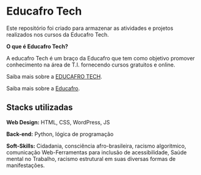 
# Educafro Tech
Este repositório foi criado para armazenar as atividades e projetos realizados nos cursos da Educafro Tech.

**O que é Educafro Tech?**

A educafro Tech é um braço da Educafro que tem como objetivo promover conhecimento na área de T.I. fornecendo cursos gratuitos e online.

Saiba mais sobre a [EDUCAFRO TECH](https://educafrotech.educafro.org.br).


Saiba mais sobre a [Educafro](https://www.educafro.org.br/bkp_site/conheca-educafro/).

## Stacks utilizadas

**Web Design:** HTML, CSS, WordPress, JS

**Back-end:** Python, lógica de programação

**Soft-Skills:** Cidadania, consciência afro-brasileira, racismo algoritmico, comunicação Web-Ferramentas
para inclusão de acessibilidade, Saúde mental no Trabalho, racismo estrutural em suas diversas formas de manifestações.
